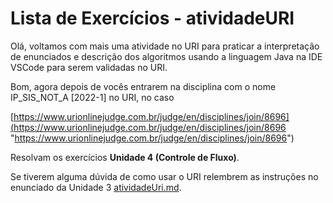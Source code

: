 # Lista de Exercícios - atividadeURI  

Olá, voltamos com mais uma atividade no URI para praticar a interpretação de enunciados e descrição dos algoritmos usando a linguagem Java na IDE VSCode para serem validadas no URI.  

Bom, agora depois de vocês entrarem na disciplina com o nome IP_SIS_NOT_A [2022-1] no URI, no caso 

<!-- [x]TODO:INICIO atualizar -->
[https://www.urionlinejudge.com.br/judge/en/disciplines/join/8696](<https://www.urionlinejudge.com.br/judge/en/disciplines/join/8696> "https://www.urionlinejudge.com.br/judge/en/disciplines/join/8696")  

Resolvam os exercícios **Unidade 4 (Controle de Fluxo)**.

Se tiverem alguma dúvida de como usar o URI relembrem as instruções no enunciado da Unidade 3 [atividadeUri.md](../Unidade3/atividadeUri.md "atividadeUri.md").  
